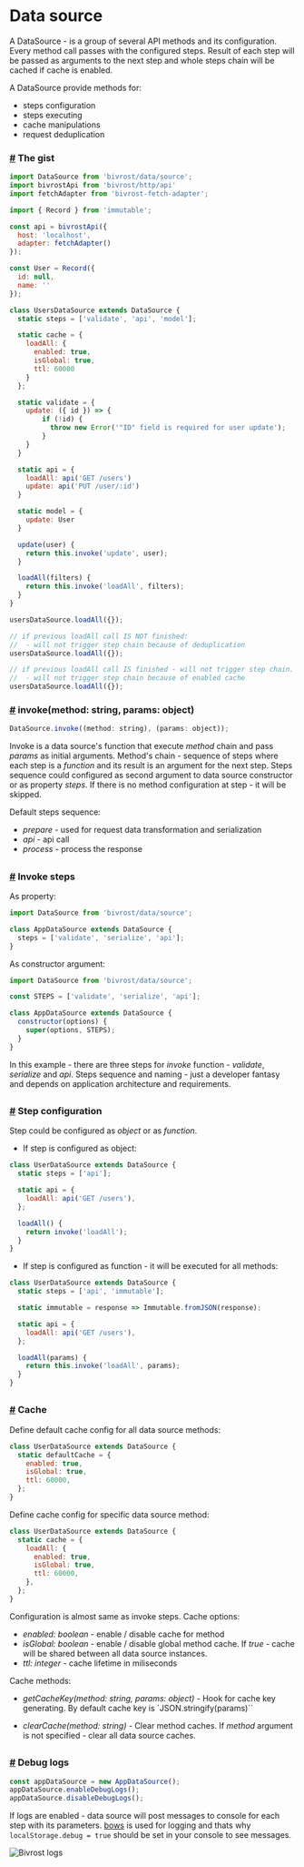 # Data source

A DataSource - is a group of several API methods and its configuration. Every
method call passes with the configured steps. Result of each step will be passed
as arguments to the next step and whole steps chain will be cached if cache is
enabled.

A DataSource provide methods for:

* steps configuration
* steps executing
* cache manipulations
* request deduplication

### <a id='this-gist'>

### [#](#this-gist) The gist

```js
import DataSource from 'bivrost/data/source';
import bivrostApi from 'bivrost/http/api'
import fetchAdapter from 'bivrost-fetch-adapter';

import { Record } from 'immutable';

const api = bivrostApi({
  host: 'localhost',
  adapter: fetchAdapter()
});

const User = Record({
  id: null,
  name: ''
});

class UsersDataSource extends DataSource {
  static steps = ['validate', 'api', 'model'];

  static cache = {
    loadAll: {
      enabled: true,
      isGlobal: true,
      ttl: 60000
    }
  };

  static validate = {
    update: ({ id }) => {
        if (!id) {
          throw new Error('"ID" field is required for user update');
        }
    }
  }

  static api = {
    loadAll: api('GET /users')
    update: api('PUT /user/:id')
  }

  static model = {
    update: User
  }

  update(user) {
    return this.invoke('update', user);
  }

  loadAll(filters) {
    return this.invoke('loadAll', filters);
  }
}

usersDataSource.loadAll({});

// if previous loadAll call IS NOT finished:
//  - will not trigger step chain because of deduplication
usersDataSource.loadAll({});

// if previous loadAll call IS finished - will not trigger step chain.
//  - will not trigger step chain because of enabled cache
usersDataSource.loadAll({});
```

### <a id='invoke'>

### [#](#invoke) invoke(method: string, params: object)

```js
DataSource.invoke((method: string), (params: object));
```

Invoke is a data source's function that execute _method_ chain and pass _params_
as initial arguments. Method's chain - sequence of steps where each step is a
_function_ and its result is an argument for the next step. Steps sequence could
configured as second argument to data source constructor or as property _steps_.
If there is no method configuration at step - it will be skipped.

Default steps sequence:

* _prepare_ - used for request data transformation and serialization
* _api_ - api call
* _process_ - process the response

## <a id='invoke-steps'>

### [#](#invoke-steps) Invoke steps

As property:

```js
import DataSource from 'bivrost/data/source';

class AppDataSource extends DataSource {
  steps = ['validate', 'serialize', 'api'];
}
```

As constructor argument:

```js
import DataSource from 'bivrost/data/source';

const STEPS = ['validate', 'serialize', 'api'];

class AppDataSource extends DataSource {
  constructor(options) {
    super(options, STEPS);
  }
}
```

In this example - there are three steps for _invoke_ function - _validate_,
_serialize_ and _api_. Steps sequence and naming - just a developer fantasy and
depends on application architecture and requirements.

## <a id='step-configuration'>

### [#](#step-configuration) Step configuration

Step could be configured as _object_ or as _function_.

* If step is configured as object:

```js
class UserDataSource extends DataSource {
  static steps = ['api'];

  static api = {
    loadAll: api('GET /users'),
  };

  loadAll() {
    return invoke('loadAll');
  }
}
```

* If step is configured as function - it will be executed for all methods:

```js
class UserDataSource extends DataSource {
  static steps = ['api', 'immutable'];

  static immutable = response => Immutable.fromJSON(response);

  static api = {
    loadAll: api('GET /users'),
  };

  loadAll(params) {
    return this.invoke('loadAll', params);
  }
}
```

## <a id='cache'>

### [#](#cache) Cache

Define default cache config for all data source methods:

```js
class UserDataSource extends DataSource {
  static defaultCache = {
    enabled: true,
    isGlobal: true,
    ttl: 60000,
  };
}
```

Define cache config for specific data source method:

```js
class UserDataSource extends DataSource {
  static cache = {
    loadAll: {
      enabled: true,
      isGlobal: true,
      ttl: 60000,
    },
  };
}
```

Configuration is almost same as invoke steps. Cache options:

* _enabled: boolean_ - enable / disable cache for method
* _isGlobal: boolean_ - enable / disable global method cache. If _true_ - cache
  will be shared between all data source instances.
* _ttl: integer_ - cache lifetime in miliseconds

Cache methods:

* _getCacheKey(method: string, params: object)_ - Hook for cache key generating.
  By default cache key is `JSON.stringify(params)``

* _clearCache(method: string)_ - Clear method caches. If _method_ argument is
  not specified - clear all data source caches.

## <a id='debug-logs'>

### [#](#debug-logs) Debug logs

```js
const appDataSource = new AppDataSource();
appDataSource.enableDebugLogs();
appDataSource.disableDebugLogs();
```

If logs are enabled - data source will post messages to console for each step
with its parameters. [bows](https://www.npmjs.com/package/bows) is used for
logging and thats why `localStorage.debug = true` should be set in your console
to see messages.

![Bivrost logs](http://i.imgur.com/FOC5z5e.png)
